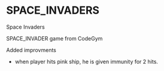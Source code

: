 # SPACE_INVADERS
Space Invaders

SPACE_INVADER game from CodeGym

Added improvments

- when player hits pink ship, he is given immunity for 2 hits.
